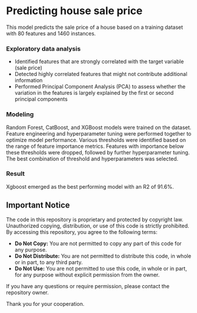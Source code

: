 # Predicting house sale price 
This model predicts the sale price of a house based on a training dataset with 80 features and 1460 instances.

### Exploratory data analysis 
- Identified features that are strongly correlated with the target variable (sale price)
- Detected highly correlated features that might not contribute additional information
- Performed Principal Component Analysis (PCA) to assess whether the variation in the features is largely explained by the first or second principal components

### Modeling
Random Forest, CatBoost, and XGBoost models were trained on the dataset. Feature engineering and hyperparameter tuning were performed together to optimize model performance. Various thresholds were identified based on the range of feature importance metrics. Features with importance below these thresholds were dropped, followed by further hyperparameter tuning. The best combination of threshold and hyperparameters was selected.

### Result
Xgboost emerged as the best performing model with an R2 of 91.6%.

## Important Notice

The code in this repository is proprietary and protected by copyright law. Unauthorized copying, distribution, or use of this code is strictly prohibited. By accessing this repository, you agree to the following terms:

- **Do Not Copy:** You are not permitted to copy any part of this code for any purpose.
- **Do Not Distribute:** You are not permitted to distribute this code, in whole or in part, to any third party.
- **Do Not Use:** You are not permitted to use this code, in whole or in part, for any purpose without explicit permission from the owner.

If you have any questions or require permission, please contact the repository owner.

Thank you for your cooperation.
